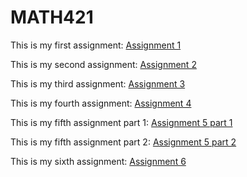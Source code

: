 # MATH421
 
This is my first assignment: [Assignment 1](Assignment1.html) 

This is my second assignment: [Assignment 2](Assignment2.html) 

This is my third assignment: [Assignment 3](Assignment3.html)

This is my fourth assignment: [Assignment 4](Assignment4.html)

This is my fifth assignment part 1: [Assignment 5 part 1](Assignment5_part1.html)

This is my fifth assignment part 2: [Assignment 5 part 2](Assignment5_part2.html)

This is my sixth assignment: [Assignment 6](Assignment6.html) 